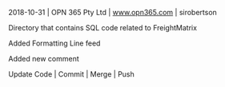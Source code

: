 2018-10-31 | OPN 365 Pty Ltd | www.opn365.com | sirobertson

Directory that contains SQL code related to FreightMatrix

Added Formatting Line feed

Added new comment

Update Code | Commit | Merge | Push
